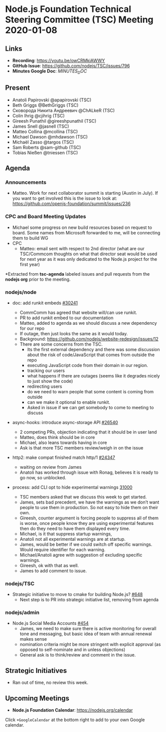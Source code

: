 # Node.js Foundation Technical Steering Committee (TSC) Meeting 2020-01-08

## Links

* **Recording**:  https://youtu.be/owCRMkiAWWY
* **GitHub Issue**: https://github.com/nodejs/TSC/issues/796
* **Minutes Google Doc**: $MINUTES_DOC$

## Present

* Anatoli Papirovski @apapirovski (TSC)
* Beth Griggs @BethGriggs (TSC)
* Сковорода Никита Андреевич @ChALkeR (TSC)
* Colin Ihrig @cjihrig (TSC)
* Gireesh Punathil @gireeshpunathil (TSC)
* James Snell @jasnell (TSC)
* Matteo Collina @mcollina (TSC)
* Michael Dawson @mhdawson (TSC)
* Michaël Zasso @targos (TSC)
* Sam Roberts @sam-github (TSC)
* Tobias Nießen @tniessen (TSC)

## Agenda

### Announcements

* Matteo.  Work for next collaborator summit is starting (Austin in July). If you want to get
  involved this is the issue to look at: https://github.com/openjs-foundation/summit/issues/236

### CPC and Board Meeting Updates

* Michael some progress on new build resources based on request to board. Some names from
  Microsoft forwarded to me, will be connecting them to build WG
* CPC
  * Matteo: email sent with respect to 2nd director (what are our TSC/Commcom thoughts on what that
    director seat would be used for next year as it was only dedicated to the Node.js project for the
    first year)

*Extracted from **tsc-agenda** labeled issues and pull requests from the **nodejs org** prior to the meeting.

### nodejs/node

* doc: add runkit embeds [#30241](https://github.com/nodejs/node/pull/30241)
  * CommComm has agreed that website will/can use runkit.
  * PR to add runkit embed to our documentation
  * Matteo, added to agenda as we should discuss a new dependency for our repo
  * If outage, then just looks the same as it would today.
  * Background: https://github.com/nodejs/website-redesign/issues/12
  * There are some concerns from the TSC.
    * Its the first external dependency and there was some discussion about the risk of code/JavaScript
      that comes from outside the repo
    * executing JavaScript code from their domain in our region.
    * tracking our users
    * what happens if there are outages (seems like it degrades nicely to just show the code)
    * redirecting users
    * do we need to warn people that some content is coming from outside
    * can we make it optional to enable runkit.
    * Asked in issue if we can get somebody to come to meeting to discuss

* async-hooks: introduce async-storage API [#26540](https://github.com/nodejs/node/pull/26540)
  * 2 competing PRs, objection indicating that it should be in user land
  * Matteo, does think should be in core
  * Michael, also leans towards having in core
  * Ask is that more TSC members review/weigh in on the issue

* http2: make compat finished match http/1 [#24347](https://github.com/nodejs/node/pull/24347)
  * waiting on review from  James
  * Anatoli has worked through issue with Ronag, believes it is ready to go now, so unblocked.
* process: add CLI opt to hide experimental warnings [31000](https://github.com/nodejs/node/pull/31000)
  * TSC members asked that we discuss this week to get started.
  * James, sets bad precedent, we have the warnings as we don’t want people to use them in
    production. So not easy to hide them on their own.
  * Gireesh, counter argument is forcing people to suppress all of them is worse, once people
    know they are using experimental features then do they need to have them displayed every
    time.
  * Michael, is it that suppress startup warnings,
  * Anatoli not all experimental warnings are at startup.
  * James, would be better if we could switch off specific warnings. Would require identifier for
    each warning.
  * Michael/Anatoli agree with suggestion of excluding specific warnings.
  * Gireesh, ok with that as well.
  * James to add comment to issue.

### nodejs/TSC

* Strategic initiative to move to cmake for building Node.js? [#648](https://github.com/nodejs/TSC/issues/648)
  * Next step is to PR into strategic initiative list, removing from agenda

### nodejs/admin

* Node.js Social Media Accounts [#454](https://github.com/nodejs/admin/issues/454)
  * James, we need to make sure there is active monitoring for overall tone and messaging, but
    basic idea of team with annual renewal makes sense
  * nomination criteria might be more stringent with explicit approval (as opposed to
  self-nominate and in unless objections)
  * General ask is to think/review and comment in the issue.

## Strategic Initiatives

* Ran out of time, no review this week.

## Upcoming Meetings

* **Node.js Foundation Calendar**: https://nodejs.org/calendar

Click `+GoogleCalendar` at the bottom right to add to your own Google calendar.
